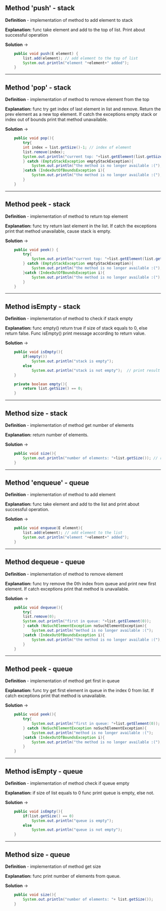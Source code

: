 ## Method  'push' - stack

__Definition__ - implementation of method to add element to stack

__Explanation:__  func take element and add to the top of list. Print about successful operation

__Solution__ ->

```java
    public void push(E element) {
        list.add(element); // add element to the top of list
        System.out.println("element "+element+" added");
    }
```
---
## Method  'pop' - stack

__Definition__ - implementation of method to remove element from the top

__Explanation:__  func try get index of last element in list and remove. Return the prev element as a new top element. If catch the exceptions empty stack or index out of bounds print that method unavailable.

__Solution__ ->

```java
    public void pop(){
        try{
        int index = list.getSize()-1; // index of element
        list.remove(index);
        System.out.println("current top: "+list.getElement(list.getSize()-1)); // return top element
        } catch (EmptyStackException emptyStackException){
            System.out.println("the method is no longer available :(");
        }catch (IndexOutOfBoundsException i){
            System.out.println("the method is no longer available :(");
        }
    }
```
---
## Method  peek - stack

__Definition__ - implementation of method to return top element

__Explanation:__  func try return last element in the list. If catch the exceptions print that method unavailable, cause stack is empty.

__Solution__ ->

```java
    public void peek() {
        try{
            System.out.println("current top: "+list.getElement(list.getSize()-1)); // return top element
        } catch (EmptyStackException emptyStackException){
            System.out.println("the method is no longer available :(");
        }catch (IndexOutOfBoundsException i){
            System.out.println("the method is no longer available :(");
        }
    }

```
---
## Method  isEmpty - stack

__Definition__ - implementation of method to check if stack empty

__Explanation:__  func empty() return true if size of stack equals to 0, else return false. Func isEmpty()  print message according to return value.

__Solution__ ->

```java
    public void isEmpty(){
        if(empty())
            System.out.println("stack is empty");
        else
            System.out.println("stack is not empty");  // print result
    }

    private boolean empty(){
        return list.getSize() == 0;
    }
```
---
## Method  size - stack

__Definition__ - implementation of method get number of elements

__Explanation:__  return number of elements.

__Solution__ ->

```java
    public void size(){
        System.out.println("number of elements: "+list.getSize()); // return number of elements
    }
```
---
## Method  'enqueue' - queue

__Definition__ - implementation of method to add element

__Explanation:__  func take element and add to the list and print about successful operation.

__Solution__ ->

```java
    public void enqueue(E element){
        list.add(element); // add element to the list
        System.out.println("element "+element+" added");
    }
```
---
## Method  dequeue - queue

__Definition__ - implementation of method to remove element

__Explanation:__  func try remove the 0th index from queue and print new first element. If catch exceptions print that method is unavailable.

__Solution__ ->

```java
    public void dequeue(){
        try{
        list.remove(0);
        System.out.println("first in queue: "+list.getElement(0));
        } catch (NoSuchElementException noSuchElementException){
            System.out.println("method is no longer available :(");
        }catch (IndexOutOfBoundsException i){
            System.out.println("the method is no longer available :(");
        }
    }
```
---
## Method  peek - queue

__Definition__ - implementation of method get first in queue

__Explanation:__  func try get first element in queue in the index 0 from list. If catch exceptions print that method is unavailable.

__Solution__ ->

```java
    public void peek(){
        try{
            System.out.println("first in queue: "+list.getElement(0));
        } catch (NoSuchElementException noSuchElementException){
            System.out.println("method is no longer available :(");
        }catch (IndexOutOfBoundsException i){
            System.out.println("the method is no longer available :(");
        }
    }
```
---
## Method  isEmpty - queue

__Definition__ - implementation of method check if queue empty

__Explanation:__  if size of list equals to 0 func print queue is empty, else not.

__Solution__ ->

```java
    public void isEmpty(){
        if(list.getSize() == 0)
            System.out.println("queue is empty");
        else
            System.out.println("queue is not empty");
    }
```
---
## Method size - queue 

__Definition__ - implementation of method get size

__Explanation:__  func print number of elements from queue.

__Solution__ ->

```java
    public void size(){
        System.out.println("number of elements: "+ list.getSize());
    }
```
